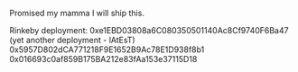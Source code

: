 Promised my mamma I will ship this.

Rinkeby deployment: 0xe1EBD03808a6C080350501140Ac8Cf9740F6Ba47 (yet another deployment - lAtEsT)
0x5957D802dCA771218F9E1652B9Ac78E1D938f8b1
0x016693c0af859B175BA212e83fAa153e37115D18
